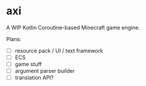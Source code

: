 # axi

A WIP Kotlin Coroutine-based Minecraft game engine.

Plans:
- [ ] resource pack / UI / text framework
- [ ] ECS
- [ ] game stuff
- [ ] argument parser builder
- [ ] translation API?
